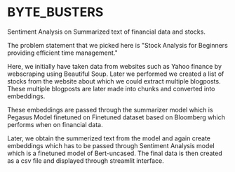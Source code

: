 # BYTE_BUSTERS
Sentiment Analysis on Summarized text of financial data and stocks.

The problem statement that we picked here is "Stock Analysis for Beginners providing efficient time management."


Here, we initially have taken data from websites such as Yahoo finance by webscraping using Beautiful Soup. Later we performed we created a list of stocks from the website about which we could extract multiple blogposts. These multiple blogposts are later made into chunks and converted into embeddings.

These embeddings are passed through the summarizer model which is Pegasus Model finetuned on Finetuned dataset based on Bloomberg which performs when on financial data.

Later, we obtain the summerized text from the model and again create embeddings which has to be passed through Sentiment Analysis model which is a finetuned model of Bert-uncased. The final data is then created as a csv file and displayed through streamlit interface.
